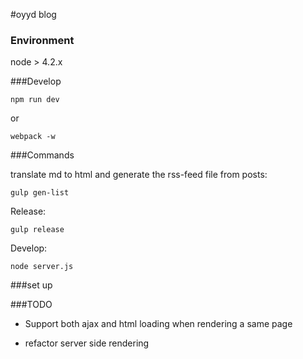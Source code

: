 #oyyd blog

### Environment

node > 4.2.x

###Develop

```
npm run dev
```

or

```
webpack -w
```

###Commands

translate md to html and generate the rss-feed file from posts:

```
gulp gen-list
```

Release:

```
gulp release
```

Develop:

```
node server.js
```

###set up

###TODO

* Support both ajax and html loading when rendering a same page

* refactor server side rendering
